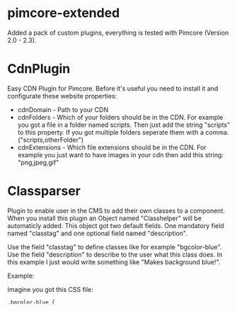 pimcore-extended
================

Added a pack of custom plugins, everything is tested with Pimcore (Version 2.0 - 2.3).


CdnPlugin
=========

Easy CDN Plugin for Pimcore. Before it's useful you need to install it and configurate these website properties:

* cdnDomain - Path to your CDN
* cdnFolders - Which of your folders should be in the CDN. For example you got a file in a folder named scripts. Then just add the string "scripts" to this property. If you got multiple folders seperate them with a comma. ("scripts,otherFolder")
* cdnExtensions - Which file extensions should be in the CDN. For example you just want to have images in your cdn then add this string: "png,jpeg,gif"


Classparser
===========

Plugin to enable user in the CMS to add their own classes to a component. When you install this plugin an Object named "Classhelper" will be automaticly added. This object got two default fields. One mandatory field named "classtag" and one optional field named "description".

Use the field "classtag" to define classes like for example "bgcolor-blue". Use the field "description" to describe to the user what this class does. In this example I just would write something like "Makes background blue!".

Example:

Imagine you got this CSS file:
```
.bgcolor-blue {
	background: blue;
}
.bar {
	color: black;
}
.foo {
	border: 0;
}
```

Also imagine that you got a view like this:
```
<?php
	$myClassparser = $this->classparser("myDivClasses");

	if ($this->editmode) {
		echo $myClassparser;
	}
?>
<div class="<?php echo $myClassparser->getClass(); ?>">
</div>
```

Now imagine that you have added three different classes to the classparser like "bgcolor-blue", "bar" and "doh". The output would be:
```
<div class="bgcolor-blue bar doh">
</div>
```


FXPatcher
=========

Allows you to easily patch pimcore JS files. For example:
```
fxpatcher.add({
    library : 'pimcore.document.tags.areablock',
    override : {
        createToolBar: function () {
        	//code
        }
    }
});
```

Just look at the areablock example in the plugin.


Less
====

Basicly it's like the native pimcore integration. I just updated the less.php file to the newest version and I also updated the less.js file the newest.

Also this file uses a website property named "lessPluginPathToLessC" if you got lessc installed on your server.


PageConfigurator
================

This plugin allows you to create so called "PageConfiguration" objects and also save all properties of your view in one object.

To create a "PageConfiguration" object you just create a normal class in the classes panel. There you need to write this in the "parent" field: "Object_PageConfiguration". Add as much fields as you want to your created class. Now create a new object from this class. Add this object to the page properties of a page of your choice. Now add this code in the code of your page:
```
$config = new PageConfigurator_Config($this);
```

Now you got all informations in this variable. All PageConfiguration objects get automaticly merged to the config object. This means that you can access directly the properties of the different objects. Just remember that same field names can get overwritten.

You can use the "PageConfigurator" even without the "PageConfiguration" objects. It will automaticly get all properties from you view.

This plugin is useful if you want to write less page properties.


ResponsiveImages
================

This plugin add his own implementation of responsive images. (This feature wasn't there in Pimcore < 2.2)

Detailed description will be added.


WrappedTags
===========

This plugin wrap all native pimcore tags so that you can easily extend them. To use your extended version just add the suffix "plus" to your tag.

For example if you want to use the wrapped version of the areablock write this in your view:
```
echo $this->areablockplus('myAreablock');
```
